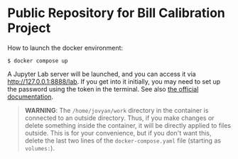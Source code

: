 # Public Repository for Bill Calibration Project

How to launch the docker environment:

```
$ docker compose up
```

A Jupyter Lab server will be launched, and you can access it via http://127.0.0.1:8888/lab. If you get into it initially, you may need to set up the password using the token in the terminal. See also [the official documentation](https://jupyterlab.readthedocs.io/en/latest/getting_started/starting.html#).

> **WARNING**: The `/home/jovyan/work` directory in the container is connected to an outside directory. Thus, if you make changes or delete something inside the container, it will be directly applied to files outside. This is for your convenience, but if you don't want this, delete the last two lines of the  `docker-compose.yaml` file (starting as `volumes:`).